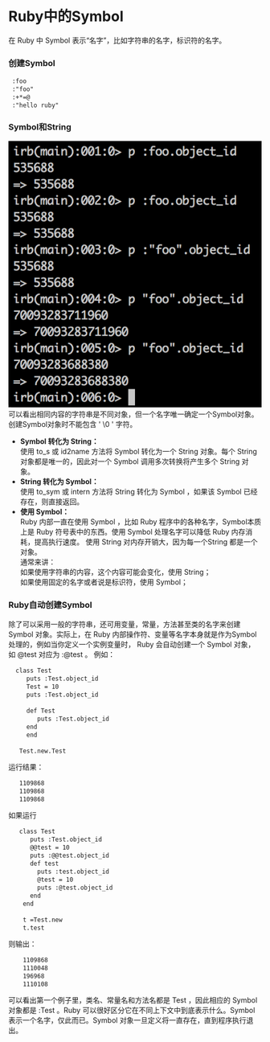# Ruby中的Symbol
在 Ruby 中 Symbol 表示“名字”，比如字符串的名字，标识符的名字。
### 创建Symbol
     :foo
     :"foo"
     :+*=@
     :"hello ruby"
###  Symbol和String
![symbol1](https://github.com/yauralee/my_note/raw/master/ruby_note/symbol/picture/symbol1.png)
可以看出相同内容的字符串是不同对象，但一个名字唯一确定一个Symbol对象。创建Symbol对象时不能包含 ' \0 ' 字符。

* **Symbol 转化为 String：**     
 使用 to_s 或 id2name 方法将 Symbol 转化为一个 String 对象。每个 String 对象都是唯一的，因此对一个 Symbol 调用多次转换将产生多个 String 对象。
* **String 转化为 Symbol：**    
使用 to_sym 或 intern 方法将 String 转化为 Symbol ，如果该 Symbol 已经存在，则直接返回。
* **使用 Symbol：**    
Ruby 内部一直在使用 Symbol ，比如 Ruby 程序中的各种名字，Symbol本质上是 Ruby 符号表中的东西。使用 Symbol 处理名字可以降低 Ruby 内存消耗，提高执行速度。
使用 String 对内存开销大，因为每一个String 都是一个对象。    
通常来讲：    
如果使用字符串的内容，这个内容可能会变化，使用 String；   
如果使用固定的名字或者说是标识符，使用 Symbol；
### Ruby自动创建Symbol
除了可以采用一般的字符串，还可用变量，常量，方法甚至类的名字来创建Symbol 对象。实际上，在 Ruby 内部操作符、变量等名字本身就是作为Symbol 处理的，例如当你定义一个实例变量时， Ruby 会自动创建一个 Symbol 对象，如 @test 对应为 :@test 。
例如：

      class Test
         puts :Test.object_id
         Test = 10
         puts :Test.object_id

         def Test
            puts :Test.object_id
         end
         end

       Test.new.Test
运行结果：

       1109868
       1109868
       1109868
如果运行
       
       class Test
          puts :Test.object_id
          @@test = 10
          puts :@@test.object_id
          def test
            puts :test.object_id
            @test = 10
            puts :@test.object_id
          end
        end

        t =Test.new
        t.test 
则输出：

        1109868
        1110048
        196968
        1110108
可以看出第一个例子里，类名、常量名和方法名都是 Test ，因此相应的 Symbol 对象都是 :Test 。Ruby 可以很好区分它在不同上下文中到底表示什么。Symbol 表示一个名字，仅此而已。Symbol 对象一旦定义将一直存在，直到程序执行退出。